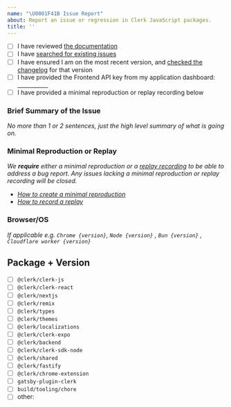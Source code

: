 ```yaml
---
name: "\U0001F41B Issue Report"
about: Report an issue or regression in Clerk JavaScript packages.
title: ''
---
```


<!-- Requirements: please go through this checklist before opening a new issue -->

- [ ] I have reviewed [the documentation](https://clerk.com/docs)
- [ ] I have [searched for existing issues](https://github.com/clerkinc/javascript/issues)
- [ ] I have ensured I am on the most recent version, and [checked the changelog](https://github.com/clerkinc/javascript/releases) for that version
- [ ] I have provided the Frontend API key from my application dashboard: ___________
- [ ] I have provided a minimal reproduction or replay recording below

<!-- You can also find us on Discord https://clerk.com/discord -->

### Brief Summary of the Issue

_No more than 1 or 2 sentences, just the high level summary of what is going on._

### Minimal Reproduction or Replay

_We **require** either a minimal reproduction or a [replay recording](https://www.replay.io/) to be able to address a bug report. Any issues lacking a minimal reproduction or replay recording will be closed._

- _[How to create a minimal reproduction](https://clerkdev.notion.site/Creating-a-Minimal-Reproduction-0436afc4203f41aa9aa8700968aaef48?pvs=4)_
- _[How to record a replay](https://docs.replay.io/bug-reports/recording-a-replay)_

### Browser/OS

_If applicable e.g. `Chrome {version}`, `Node {version}` , `Bun {version}` , `Cloudflare worker {version}`_

## Package + Version

- [ ] `@clerk/clerk-js`
- [ ] `@clerk/clerk-react`
- [ ] `@clerk/nextjs`
- [ ] `@clerk/remix`
- [ ] `@clerk/types`
- [ ] `@clerk/themes`
- [ ] `@clerk/localizations`
- [ ] `@clerk/clerk-expo`
- [ ] `@clerk/backend`
- [ ] `@clerk/clerk-sdk-node`
- [ ] `@clerk/shared`
- [ ] `@clerk/fastify`
- [ ] `@clerk/chrome-extension`
- [ ] `gatsby-plugin-clerk`
- [ ] `build/tooling/chore`
- [ ] other:
